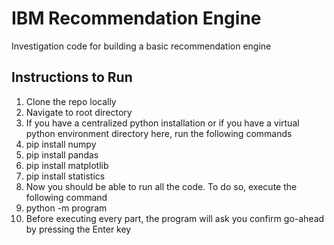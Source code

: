 # IBM Recommendation Engine
Investigation code for building a basic recommendation engine

## Instructions to Run
1. Clone the repo locally
2. Navigate to root directory
3. If you have a centralized python installation or if you have a virtual python environment directory here, run the following commands
4. pip install numpy
5. pip install pandas
6. pip install matplotlib
7. pip install statistics
8. Now you should be able to run all the code. To do so, execute the following command
9. python -m program
10. Before executing every part, the program will ask you confirm go-ahead by pressing the Enter key